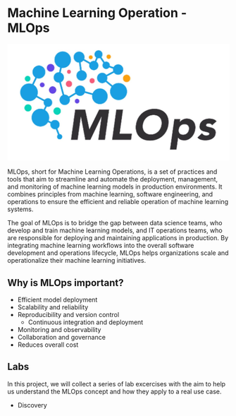 # Machine Learning Operation - MLOps

![Machine Learning Operation - MLOps](../images/ml-ops.jpg)

MLOps, short for Machine Learning Operations, is a set of practices and tools that aim to streamline and automate the deployment, management, and monitoring of machine learning models in production environments. It combines principles from machine learning, software engineering, and operations to ensure the efficient and reliable operation of machine learning systems.

The goal of MLOps is to bridge the gap between data science teams, who develop and train machine learning models, and IT operations teams, who are responsible for deploying and maintaining applications in production. By integrating machine learning workflows into the overall software development and operations lifecycle, MLOps helps organizations scale and operationalize their machine learning initiatives.

## Why is MLOps important?

- Efficient model deployment
- Scalability and reliability
- Reproducibility and version control
  - Continuous integration and deployment
- Monitoring and observability
- Collaboration and governance
- Reduces overall cost

## Labs

In this project, we will collect a series of lab excercises with the aim to help us understand the MLOps concept and how they apply to a real use case.

- Discovery